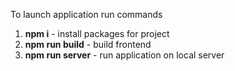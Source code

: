 To launch application run commands
1. <b>npm i</b> - install packages for project<br>
2. <b>npm run build</b> - build frontend<br>
3. <b>npm run server</b> - run application on local server<br>
